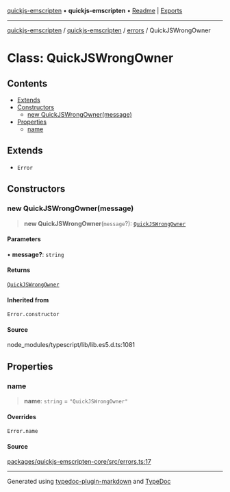 [quickjs-emscripten](../../../../packages.md) • **quickjs-emscripten** • [Readme](../../../README.md) \| [Exports](../../../exports.md)

***

[quickjs-emscripten](../../../../packages.md) / [quickjs-emscripten](../../../exports.md) / [errors](../README.md) / QuickJSWrongOwner

# Class: QuickJSWrongOwner

## Contents

- [Extends](QuickJSWrongOwner.md#extends)
- [Constructors](QuickJSWrongOwner.md#constructors)
  - [new QuickJSWrongOwner(message)](QuickJSWrongOwner.md#new-quickjswrongownermessage)
- [Properties](QuickJSWrongOwner.md#properties)
  - [name](QuickJSWrongOwner.md#name)

## Extends

- `Error`

## Constructors

### new QuickJSWrongOwner(message)

> **new QuickJSWrongOwner**(`message`?): [`QuickJSWrongOwner`](QuickJSWrongOwner.md)

#### Parameters

• **message?**: `string`

#### Returns

[`QuickJSWrongOwner`](QuickJSWrongOwner.md)

#### Inherited from

`Error.constructor`

#### Source

node\_modules/typescript/lib/lib.es5.d.ts:1081

## Properties

### name

> **name**: `string` = `"QuickJSWrongOwner"`

#### Overrides

`Error.name`

#### Source

[packages/quickjs-emscripten-core/src/errors.ts:17](https://github.com/justjake/quickjs-emscripten/blob/main/packages/quickjs-emscripten-core/src/errors.ts#L17)

***

Generated using [typedoc-plugin-markdown](https://www.npmjs.com/package/typedoc-plugin-markdown) and [TypeDoc](https://typedoc.org/)
